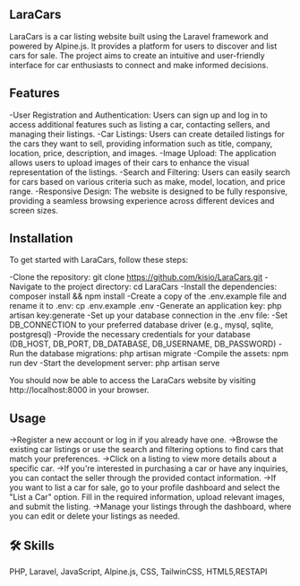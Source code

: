 ## LaraCars

LaraCars is a car listing website built using the Laravel framework and powered by Alpine.js. It provides a platform for users to discover and list cars for sale. The project aims to create an intuitive and user-friendly interface for car enthusiasts to connect and make informed decisions.




## Features


-User Registration and Authentication: Users can sign up and log in to access additional features such as listing a car, contacting sellers, and managing their listings.
-Car Listings: Users can create detailed listings for the cars they want to sell, providing information such as title, company, location, price, description, and images.
-Image Upload: The application allows users to upload images of their cars to enhance the visual representation of the listings.
-Search and Filtering: Users can easily search for cars based on various criteria such as make, model, location, and price range.
-Responsive Design: The website is designed to be fully responsive, providing a seamless browsing experience across different devices and screen sizes.
## Installation

To get started with LaraCars, follow these steps:

-Clone the repository: git clone https://github.com/kisio/LaraCars.git
-Navigate to the project directory: cd LaraCars
-Install the dependencies: composer install && npm install
-Create a copy of the .env.example file and rename it to .env: cp .env.example .env
-Generate an application key: php artisan key:generate
-Set up your database connection in the .env file:
-Set DB_CONNECTION to your preferred database driver (e.g., mysql, sqlite, postgresql)
-Provide the necessary credentials for your database (DB_HOST, DB_PORT, DB_DATABASE, DB_USERNAME, DB_PASSWORD)
-Run the database migrations: php artisan migrate
-Compile the assets: npm run dev
-Start the development server: php artisan serve

You should now be able to access the LaraCars website by visiting http://localhost:8000 in your browser.
## Usage

->Register a new account or log in if you already have one.
->Browse the existing car listings or use the search and filtering options to find cars that match your preferences.
->Click on a listing to view more details about a specific car.
->If you're interested in purchasing a car or have any inquiries, you can contact the seller through the provided contact information.
->If you want to list a car for sale, go to your profile dashboard and select the "List a Car" option. Fill in the required information, upload relevant images, and submit the listing.
->Manage your listings through the dashboard, where you can edit or delete your listings as needed.
## 🛠 Skills
PHP, Laravel, JavaScript, Alpine.js, CSS, TailwinCSS, HTML5,RESTAPI

